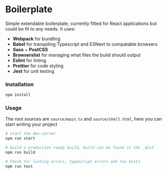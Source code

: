 # Boilerplate

Simple extendable boilerplate, currently fitted for React applications but could be fit to any needs. It uses:

-   **Webpack** for bundling
-   **Babel** for transpiling Typescript and ESNext to compatable browsers
-   **Sass** + **PostCSS**
-   **Browserslist** for managing what files the build should output
-   **Eslint** for linting
-   **Prettier** for code styling
-   **Jest** for unit testing

### Installation

```sh
npm install
```

### Usage

The root sources are `source/main.ts` and `source/shell.html`, here you can start writing your project

```sh
# start the dev-server
npm run start

# build a production ready build, build can be found in the _dist
npm run build

# Check for linting errors, typescript errors and run tests
npm run test
```
